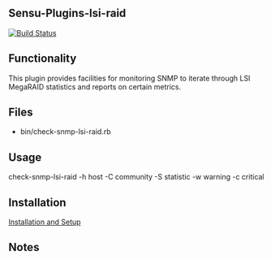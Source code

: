 ## Sensu-Plugins-lsi-raid

[![Build Status](https://travis-ci.org/atlasdigital/sensu-plugins-lsi-raid.svg?branch=master)](https://travis-ci.org/atlasdigital/sensu-plugins-lsi-raid)
<!-- [![Gem Version](https://badge.fury.io/rb/sensu-plugins-snmp.svg)](http://badge.fury.io/rb/sensu-plugins-snmp) -->
<!-- [![Code Climate](https://codeclimate.com/github/sensu-plugins/sensu-plugins-snmp/badges/gpa.svg)](https://codeclimate.com/github/sensu-plugins/sensu-plugins-snmp) -->
<!-- [![Test Coverage](https://codeclimate.com/github/sensu-plugins/sensu-plugins-snmp/badges/coverage.svg)](https://codeclimate.com/github/sensu-plugins/sensu-plugins-snmp) -->
<!-- [![Dependency Status](https://gemnasium.com/sensu-plugins/sensu-plugins-snmp.svg)](https://gemnasium.com/sensu-plugins/sensu-plugins-snmp) -->

## Functionality
This plugin provides facilities for monitoring SNMP to iterate through LSI
MegaRAID statistics and reports on certain metrics.

## Files
 * bin/check-snmp-lsi-raid.rb

## Usage
check-snmp-lsi-raid -h host -C community -S statistic -w warning -c critical

## Installation

[Installation and Setup](http://sensu-plugins.io/docs/installation_instructions.html)

## Notes
